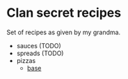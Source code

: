 # Clan secret recipes

Set of recipes as given by my grandma.

- sauces (TODO)
- spreads (TODO)
- pizzas
    - [base](./pizzas/base.md)